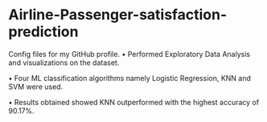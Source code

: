 # Airline-Passenger-satisfaction-prediction
Config files for my GitHub profile.
• Performed Exploratory Data Analysis and visualizations on the dataset.

• Four ML classification algorithms namely Logistic Regression, KNN and SVM were used.

• Results obtained showed KNN outperformed with the highest accuracy of 90.17%.
